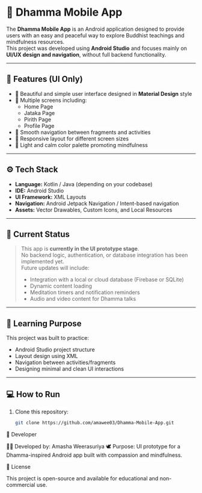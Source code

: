 # 📿 Dhamma Mobile App

The **Dhamma Mobile App** is an Android application designed to provide users with an easy and peaceful way to explore Buddhist teachings and mindfulness resources.  
This project was developed using **Android Studio** and focuses mainly on **UI/UX design and navigation**, without full backend functionality.

---

## 📱 Features (UI Only)

- 🪷 Beautiful and simple user interface designed in **Material Design** style  
- 📘 Multiple screens including:
  - Home Page  
  - Jataka Page  
  - Pirith Page  
  - Profile Page  
- 🔄 Smooth navigation between fragments and activities  
- 🎨 Responsive layout for different screen sizes  
- 🌙 Light and calm color palette promoting mindfulness

---

## ⚙️ Tech Stack

- **Language:** Kotlin / Java (depending on your codebase)  
- **IDE:** Android Studio  
- **UI Framework:** XML Layouts  
- **Navigation:** Android Jetpack Navigation / Intent-based navigation  
- **Assets:** Vector Drawables, Custom Icons, and Local Resources

---

## 🚧 Current Status

> This app is **currently in the UI prototype stage**.  
> No backend logic, authentication, or database integration has been implemented yet.  
> Future updates will include:
> - Integration with a local or cloud database (Firebase or SQLite)  
> - Dynamic content loading  
> - Meditation timers and notification reminders  
> - Audio and video content for Dhamma talks

---

## 🧠 Learning Purpose

This project was built to practice:
- Android Studio project structure  
- Layout design using XML  
- Navigation between activities/fragments  
- Designing minimal and clean UI interactions

---

## 💻 How to Run

1. Clone this repository:
   ```bash
   git clone https://github.com/amawee03/Dhamma-Mobile-App.git


🌼 Developer

👩‍💻 Developed by: Amasha Weerasuriya
🕊️ Purpose: UI prototype for a Dhamma-inspired Android app built with compassion and mindfulness. 

📜 License

This project is open-source and available for educational and non-commercial use.
